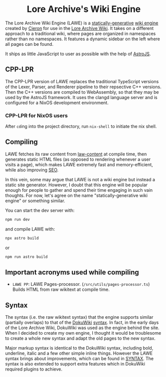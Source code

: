 <div align="center">

# Lore Archive's Wiki Engine

</div>

The Lore Archive Wiki Engine (LAWE) is a [statically-generative](https://en.wikipedia.org/wiki/Static_site_generator) [wiki engine](https://en.wikipedia.org/wiki/Wiki_software) created by [Cieron](https://github.com/Cirrow) for use in the [Lore Archive Wiki](https://lorearchive.org). It takes on a different approach to a traditional wiki, where pages are organized in namespaces rather than no namespaces. It features a dynamic sidebar on the left where all pages can be found.


It ships as little JavaScript to user as possible with the help of [AstroJS](https://astro.build/).

## CPP-LPR
The CPP-LPR version of LAWE replaces the traditional TypeScript versions of the Lexer, Parser, and Renderer pipeline to their repsective C++ versions. Then the C++ versions are compiled to WebAssembly, so that they may be used by the AstroJS framework. It uses the clangd language server and is configured for a NixOS development environment.

### CPP-LPR for NixOS users
After `cd`ing into the project directory, run `nix-shell` to initiate the nix shell.

## Compiling
LAWE fetches its raw content from [law-content](https://github.com/lorearchive/law-content) at compile time, then generates static HTML files (as opposed to rendering whenever a user visits a page), which makes LAWE extremely fast and memory-efficient, while also improving [SEO](https://en.wikipedia.org/wiki/Search_engine_optimization).

In this vein, some may argue that LAWE is not a wiki engine but instead a static site generator. However, I doubt that this engine will be popular enough for people to gather and spend their time engaging in such vain thoughts. For now, let's agree on the name "statically-generative wiki engine" or something similar.

You can start the dev server with:

```bash
npm run dev
```

and compile LAWE with:

```bash
npx astro build
```

or

```bash
npm run astro build
```



## Important acronyms used while compiling
- `LAWE PP`: LAWE Pages-processor. (`/src/utils/pages-processor.ts`) Builds HTML from raw wikitext at compile time.

## Syntax
The syntax (i.e. the raw wikitext syntax) that the engine supports similar (partially overlaps) to that of the [DokuWiki](https://www.dokuwiki.org/dokuwiki) [syntax](https://www.dokuwiki.org/wiki:syntax). In fact, in the early days of the Lore Archive Wiki, DokuWiki was used as the engine behind the site. When I decided to create my own engine, I thought it would be troublesome to create a whole new syntax and adapt the old pages to the new syntax.

Major markup syntax is identical to the DokuWiki syntax, including bold, underline, italic and a few other simple inline things. However the LAWE syntax brings about improvements, which can be found in [SYNTAX](https://github.com/lorearchive/LAWE/blob/main/SYNTAX.md). The syntax is also extended to support extra features which in DokuWiki required plugins to achieve.
